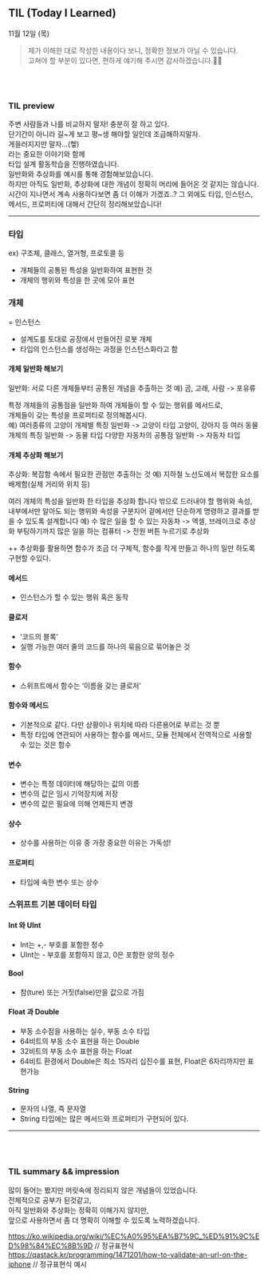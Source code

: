 ## TIL (Today I Learned)
11월 12일 (목)
> 제가 이해한 대로 작성한 내용이다 보니, 정확한 정보가 아닐 수 있습니다.   
고쳐야 할 부분이 있다면, 편하게 얘기해 주시면 감사하겠습니다.🙏🏻

<br/>
<br/>

### TIL preview
주변 사람들과 나를 비교하지 말자! 충분히 잘 하고 있다.  
단기간이 아니라 길~게 보고 평~생 해야할 일인데 조급해하지말자.  
게을러지지만 말자...(헿)  
라는 중요한 이야기와 함께  
타입 설계 활동학습을 진행하였습니다.  
일반화와 추상화를 예시를 통해 경험해보았습니다.  
하지만 아직도 일반화, 추상화에 대한 개념이 정확히 머리에 들어온 것 같지는 않습니다.  
시간이 지나면서 계속 사용하다보면 좀 더 이해가 가겠죠..?
그 외에도 타입, 인스턴스, 메서드, 프로퍼티에 대해서 간단히 정리해보았습니다!  

---  

### 타입
ex) 구조체, 클래스, 열거형, 프로토콜 등  
- 개체들의 공통된 특성을 일반화하여 표현한 것
- 개체의 행위와 특성을 한 곳에 모아 표현

### 개체
= 인스턴스  
- 설계도를 토대로 공장에서 만들어진 로봇 개체  
- 타입의 인스턴스를 생성하는 과정을 인스턴스화라고 함

#### 개체 일반화 해보기
일반화: 서로 다른 개체들부터 공통된 개념을 추출하는 것
예) 곰, 고래, 사람 -> 포유류

특정 개체들의 공통점을 일반화 하여 개체들이 할 수 있는 행위를 메서드로,  
개체들이 갖는 특성을 프로퍼티로 정의해봅시다.  
예) 
 여러종류의 고양이 개체별 특징 일반화 -> 고양이 타입
 고양이, 강아지 등 여러 동물 개체의 특징 일반화 -> 동물 타입
 다양한 자동차의 공통점 일반화 -> 자동차 타입

#### 개체 추상화 해보기
추상화: 복잡함 속에서 필요한 관점만 추출하는 것
예) 지하철 노선도에서 복잡한 요소를 배제함(실제 거리와 위치 등)

여러 개체의 특성을 일반화 한 타입을 추상화 합니다
밖으로 드러내야 할 행위와 속성, 내부에서만 알아도 되는 행위와 속성을 구분지어
겉에서만 단순하게 명령하고 결과를 받을 수 있도록 설계합니다
예)
 수 많은 일을 할 수 있는 자동차 -> 엑셀, 브레이크로 추상화
 부팅하기까지 많은 일을 하는 컴퓨터 -> 전원 버튼 누르기로 추상화

++ 추상화를 활용하면 함수가 조금 더 구체적, 함수를 작게 만들고 하나의 일만 하도록 구현할 수있다.

#### 메서드
- 인스턴스가 할 수 있는 행위 혹은 동작

#### 클로저
- ‘코드의 블록’
- 실행 가능한 여러 줄의 코드를 하나의 묶음으로 묶어놓은 것

#### 함수
- 스위프트에서 함수는 ‘이름을 갖는 클로저’

#### 함수와 메서드 
- 기본적으로 같다. 다만 상황이나 위치에 따라 다른용어로 부르는 것 뿐
- 특정 타입에 연관되어 사용하는 함수를 메서드, 모듈 전체에서 전역적으로 사용할 수 있는 것은 함수

#### 변수 
- 변수는 특정 데이터에 해당하는 값의 이름
- 변수의 값은 임시 기억장치에 저장
- 변수의 값은 필요에 의해 언제든지 변경

#### 상수
- 상수를 사용하는 이유 중 가장 중요한 이유는 가독성!

#### 프로퍼티
- 타입에 속한 변수 또는 상수


### 스위프트 기본 데이터 타입
#### Int 와 UInt 
- Int는 +,- 부호를 포함한 정수
- UInt는 - 부호를 포함하지 않고, 0은 포함한 양의 정수

#### Bool
- 참(ture) 또는 거짓(false)만을 값으로 가짐

#### Float 과 Double
- 부동 소수점을 사용하는 실수, 부동 소수 타입
- 64비트의 부동 소수 표현을 하는 Double
- 32비트의 부동 소수 표현을 하는 Float
- 64비트 환경에서 Double은 최소 15자리 십진수를 표현, Float은 6자리까지만 표현가능

#### String
- 문자의 나열, 즉 문자열
- String 타입에는 많은 메서드와 프로퍼티가 구현되어 있다.

---

<br/>
<br/>


### TIL summary && impression
많이 들어는 봤지만 머릿속에 정리되지 않은 개념들이 있었습니다.  
전체적으로 공부가 된것같고,  
아직 일반화와 추상화는 정확히 이해가지 않지만,  
앞으로 사용하면서 좀 더 명확히 이해할 수 있도록 노력하겠습니다.  


https://ko.wikipedia.org/wiki/%EC%A0%95%EA%B7%9C_%ED%91%9C%ED%98%84%EC%8B%9D // 정규표현식   
https://qastack.kr/programming/1471201/how-to-validate-an-url-on-the-iphone // 정규표현식 예시  

